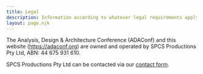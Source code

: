 ```yaml
---
title: Legal
description: Information according to whatever legal requirements apply.
layout: page.njk
---
```


The Analysis, Design & Architecture Conference (ADAConf) and this website (https://adaconf.org) are owned and operated by SPCS Productions Pty Ltd, ABN: 44 675 931 610.

SPCS Productions Pty Ltd can be contacted via our [contact form](/contact/).